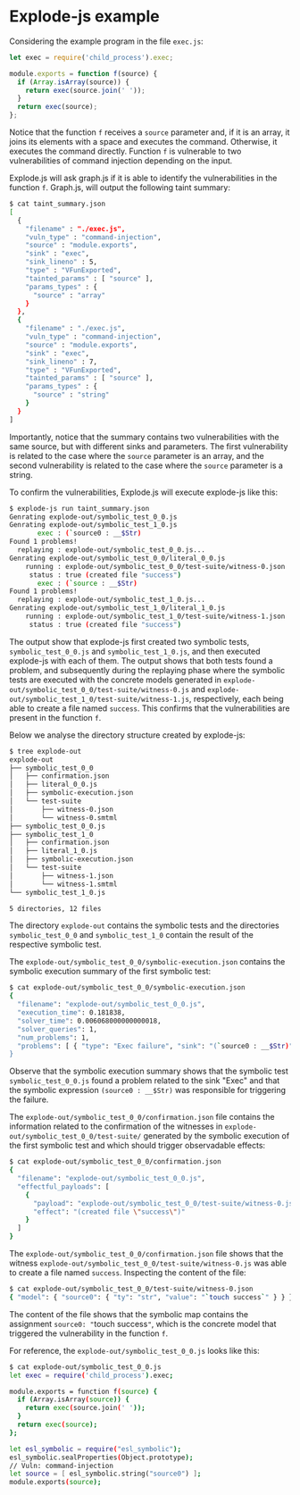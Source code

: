 # Explode-js example

Considering the example program in the file `exec.js`:

```javascript
let exec = require('child_process').exec;

module.exports = function f(source) {
  if (Array.isArray(source)) {
    return exec(source.join(' '));
  }
  return exec(source);
};
```

Notice that the function `f` receives a `source` parameter and, if it is an
array, it joins its elements with a space and executes the command.
Otherwise, it executes the command directly. Function `f` is vulnerable to
two vulnerabilities of command injection depending on the input.

Explode.js will ask graph.js if it is able to identify the vulnerabilities
in the function `f`. Graph.js, will output the following taint summary:

```sh
$ cat taint_summary.json
[
  {
    "filename" : "./exec.js",
    "vuln_type" : "command-injection",
    "source" : "module.exports",
    "sink" : "exec",
    "sink_lineno" : 5,
    "type" : "VFunExported",
    "tainted_params" : [ "source" ],
    "params_types" : {
      "source" : "array"
    }
  },
  {
    "filename" : "./exec.js",
    "vuln_type" : "command-injection",
    "source" : "module.exports",
    "sink" : "exec",
    "sink_lineno" : 7,
    "type" : "VFunExported",
    "tainted_params" : [ "source" ],
    "params_types" : {
      "source" : "string"
    }
  }
]
```

Importantly, notice that the summary contains two vulnerabilities with the
same source, but with different sinks and parameters. The first vulnerability
is related to the case where the `source` parameter is an array, and the second
vulnerability is related to the case where the `source` parameter is a string.

To confirm the vulnerabilities, Explode.js will execute explode-js like this:

```sh
$ explode-js run taint_summary.json
Genrating explode-out/symbolic_test_0_0.js
Genrating explode-out/symbolic_test_1_0.js
       exec : (`source0 : __$Str)
Found 1 problems!
  replaying : explode-out/symbolic_test_0_0.js...
Genrating explode-out/symbolic_test_0_0/literal_0_0.js
    running : explode-out/symbolic_test_0_0/test-suite/witness-0.json
     status : true (created file "success")
       exec : (`source : __$Str)
Found 1 problems!
  replaying : explode-out/symbolic_test_1_0.js...
Genrating explode-out/symbolic_test_1_0/literal_1_0.js
    running : explode-out/symbolic_test_1_0/test-suite/witness-1.json
     status : true (created file "success")
```

The output show that explode-js first created two symbolic tests, `symbolic_test_0_0.js`
and `symbolic_test_1_0.js`, and then executed explode-js with each of them. The output
shows that both tests found a problem, and subsequently during the replaying phase
where the symbolic tests are executed with the concrete models generated in
`explode-out/symbolic_test_0_0/test-suite/witness-0.js` and `explode-out/symbolic_test_1_0/test-suite/witness-1.js`,
respectively, each being able to create a file named `success`. This confirms that
the vulnerabilities are present in the function `f`.

Below we analyse the directory structure created by explode-js:

```sh
$ tree explode-out
explode-out
├── symbolic_test_0_0
│   ├── confirmation.json
│   ├── literal_0_0.js
│   ├── symbolic-execution.json
│   └── test-suite
│       ├── witness-0.json
│       └── witness-0.smtml
├── symbolic_test_0_0.js
├── symbolic_test_1_0
│   ├── confirmation.json
│   ├── literal_1_0.js
│   ├── symbolic-execution.json
│   └── test-suite
│       ├── witness-1.json
│       └── witness-1.smtml
└── symbolic_test_1_0.js

5 directories, 12 files
```

The directory `explode-out` contains the symbolic tests and the directories
`symbolic_test_0_0` and `symbolic_test_1_0` contain the result of the respective
symbolic test.

The `explode-out/symbolic_test_0_0/symbolic-execution.json` contains the symbolic
execution summary of the first symbolic test:

<!-- $MDX non-deterministic=command -->
```sh
$ cat explode-out/symbolic_test_0_0/symbolic-execution.json
{
  "filename": "explode-out/symbolic_test_0_0.js",
  "execution_time": 0.181838,
  "solver_time": 0.006068000000000018,
  "solver_queries": 1,
  "num_problems": 1,
  "problems": [ { "type": "Exec failure", "sink": "(`source0 : __$Str)" } ]
}
```

Observe that the symbolic execution summary shows that the symbolic test
`symbolic_test_0_0.js` found a problem related to the sink "Exec" and that
the symbolic expression `(source0 : __$Str)` was responsible for triggering
the failure.

The `explode-out/symbolic_test_0_0/confirmation.json` file contains the information
related to the confirmation of the witnesses in `explode-out/symbolic_test_0_0/test-suite/`
generated by the symbolic execution of the first symbolic test and which
should trigger observadable effects:

```sh
$ cat explode-out/symbolic_test_0_0/confirmation.json
{
  "filename": "explode-out/symbolic_test_0_0.js",
  "effectful_payloads": [
    {
      "payload": "explode-out/symbolic_test_0_0/test-suite/witness-0.json",
      "effect": "(created file \"success\")"
    }
  ]
}
```

The `explode-out/symbolic_test_0_0/confirmation.json` file shows that the
witness `explode-out/symbolic_test_0_0/test-suite/witness-0.js` was able to
create a file named `success`. Inspecting the content of the file:

```sh
$ cat explode-out/symbolic_test_0_0/test-suite/witness-0.json
{ "model": { "source0": { "ty": "str", "value": "`touch success`" } } }
```

The content of the file shows that the symbolic map contains the assignment
`source0: "`touch success`"`, which is the concrete model that triggered the
vulnerability in the function `f`.

For reference, the `explode-out/symbolic_test_0_0.js` looks like this:

```sh
$ cat explode-out/symbolic_test_0_0.js
let exec = require('child_process').exec;

module.exports = function f(source) {
  if (Array.isArray(source)) {
    return exec(source.join(' '));
  }
  return exec(source);
};

let esl_symbolic = require("esl_symbolic");
esl_symbolic.sealProperties(Object.prototype);
// Vuln: command-injection
let source = [ esl_symbolic.string("source0") ];
module.exports(source);
```
